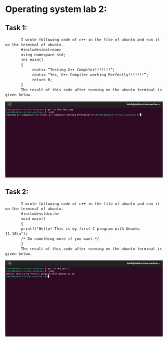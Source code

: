 # Operating system lab 2:
## Task 1: 
		   I wrote following code of c++ in the file of ubunto and run it on the terminal of ubunto.
		   #include<iostream>
		   using namespace std;
		   int main()
		   {
		        cout<< “Testing G++ Compiler!!!!!!!”;
				cout<< “Yes, G++ Compiler working Perfectly!!!!!!!”;
				return 0;
		   }
		   The result of this code after running on the ubunto terminal is given below.
![Q1](Lab2/Task1.png)
		  

## Task 2: 
		   I wrote following code of c++ in the file of ubunto and run it on the terminal of ubunto.
		   #include<stdio.h>
		   void main() 
		   {
		   printf("Hello! This is my first C program with Ubuntu 11.10\n"); 				
		   /* Do something more if you want */
		   }
		   The result of this code after running on the ubunto terminal is given below.
![Q2](Lab2/Task2.png)